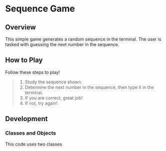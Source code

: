 # Sequence Game
## Overview
This simple game generates a random sequence in the terminal. The user is tasked with guessing the next number in the sequence.
## How to Play
Follow these steps to play!
>1. Study the sequence shown.
>2. Determine the next number in the sequence, then type it in the terminal.
>3. If you are correct, great job!
>4. If not, try again!
## Development
### Classes and Objects
This code uses two classes 
